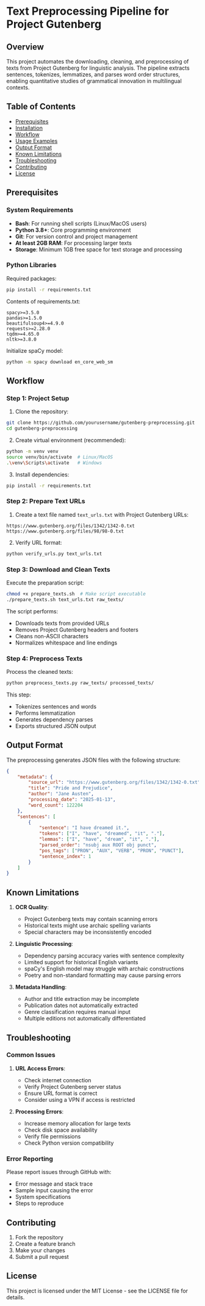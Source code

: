 # Text Preprocessing Pipeline for Project Gutenberg

## Overview
This project automates the downloading, cleaning, and preprocessing of texts from Project Gutenberg for linguistic analysis. The pipeline extracts sentences, tokenizes, lemmatizes, and parses word order structures, enabling quantitative studies of grammatical innovation in multilingual contexts.

## Table of Contents
- [Prerequisites](#prerequisites)
- [Installation](#installation)
- [Workflow](#workflow)
- [Usage Examples](#usage-examples)
- [Output Format](#output-format)
- [Known Limitations](#known-limitations)
- [Troubleshooting](#troubleshooting)
- [Contributing](#contributing)
- [License](#license)

## Prerequisites

### System Requirements
- **Bash**: For running shell scripts (Linux/MacOS users)
- **Python 3.8+**: Core programming environment
- **Git**: For version control and project management
- **At least 2GB RAM**: For processing larger texts
- **Storage**: Minimum 1GB free space for text storage and processing

### Python Libraries
Required packages:
```bash
pip install -r requirements.txt
```

Contents of requirements.txt:
```
spacy>=3.5.0
pandas>=1.5.0
beautifulsoup4>=4.9.0
requests>=2.28.0
tqdm>=4.65.0
nltk>=3.8.0
```

Initialize spaCy model:
```bash
python -m spacy download en_core_web_sm
```

## Workflow

### Step 1: Project Setup
1. Clone the repository:
```bash
git clone https://github.com/yourusername/gutenberg-preprocessing.git
cd gutenberg-preprocessing
```

2. Create virtual environment (recommended):
```bash
python -m venv venv
source venv/bin/activate  # Linux/MacOS
.\venv\Scripts\activate   # Windows
```

3. Install dependencies:
```bash
pip install -r requirements.txt
```

### Step 2: Prepare Text URLs
1. Create a text file named `text_urls.txt` with Project Gutenberg URLs:
```
https://www.gutenberg.org/files/1342/1342-0.txt
https://www.gutenberg.org/files/98/98-0.txt
```

2. Verify URL format:
```bash
python verify_urls.py text_urls.txt
```

### Step 3: Download and Clean Texts
Execute the preparation script:
```bash
chmod +x prepare_texts.sh  # Make script executable
./prepare_texts.sh text_urls.txt raw_texts/
```

The script performs:
- Downloads texts from provided URLs
- Removes Project Gutenberg headers and footers
- Cleans non-ASCII characters
- Normalizes whitespace and line endings

### Step 4: Preprocess Texts
Process the cleaned texts:
```bash
python preprocess_texts.py raw_texts/ processed_texts/
```

This step:
- Tokenizes sentences and words
- Performs lemmatization
- Generates dependency parses
- Exports structured JSON output

## Output Format
The preprocessing generates JSON files with the following structure:
```json
{
    "metadata": {
        "source_url": "https://www.gutenberg.org/files/1342/1342-0.txt",
        "title": "Pride and Prejudice",
        "author": "Jane Austen",
        "processing_date": "2025-01-13",
        "word_count": 122204
    },
    "sentences": [
        {
            "sentence": "I have dreamed it.",
            "tokens": ["I", "have", "dreamed", "it", "."],
            "lemmas": ["I", "have", "dream", "it", "."],
            "parsed_order": "nsubj aux ROOT obj punct",
            "pos_tags": ["PRON", "AUX", "VERB", "PRON", "PUNCT"],
            "sentence_index": 1
        }
    ]
}
```

## Known Limitations

1. **OCR Quality**:
   - Project Gutenberg texts may contain scanning errors
   - Historical texts might use archaic spelling variants
   - Special characters may be inconsistently encoded

2. **Linguistic Processing**:
   - Dependency parsing accuracy varies with sentence complexity
   - Limited support for historical English variants
   - spaCy's English model may struggle with archaic constructions
   - Poetry and non-standard formatting may cause parsing errors

3. **Metadata Handling**:
   - Author and title extraction may be incomplete
   - Publication dates not automatically extracted
   - Genre classification requires manual input
   - Multiple editions not automatically differentiated

## Troubleshooting

### Common Issues
1. **URL Access Errors**:
   - Check internet connection
   - Verify Project Gutenberg server status
   - Ensure URL format is correct
   - Consider using a VPN if access is restricted

2. **Processing Errors**:
   - Increase memory allocation for large texts
   - Check disk space availability
   - Verify file permissions
   - Check Python version compatibility

### Error Reporting
Please report issues through GitHub with:
- Error message and stack trace
- Sample input causing the error
- System specifications
- Steps to reproduce

## Contributing
1. Fork the repository
2. Create a feature branch
3. Make your changes
4. Submit a pull request

## License
This project is licensed under the MIT License - see the LICENSE file for details.
